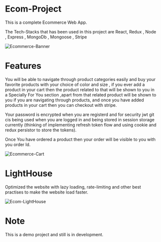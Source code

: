 # Ecom-Project
This is a complete Ecommerce Web App.

The Tech-Stacks that has been used in this project are React, Redux , Node , Express , MongoDb , Mongoose , Stripe

![Ecommerce-Banner](https://user-images.githubusercontent.com/129366781/228850403-1ef9344b-48bb-4f53-b2a8-5e8819a235e5.png)



# Features

You will be able to  navigate through product categories easily and buy your favorite products with your choice of color and size , if you ever add a product in your cart then the product related to that 
will be shown to you in a Specially For You section ,apart from that related product will be shown to you if you are navigating through products, and once you have added products
in your cart then you can checkout with stripe.
 
Your password is encrypted when you are registerd and for security jwt git cis being used when you are logged in and being stored in session storage currently (thinking of implementing refresh token flow and using cookie and redux persistor to store the tokens).

Once You have ordered a product then your order will be visible to you with you order Id.

![Ecommerce-Cart](https://user-images.githubusercontent.com/129366781/228868420-9513ae13-c674-4072-b9bc-60d89a586b33.png)


# LightHouse

Optimized the website with lazy loading, rate-limiting and other best practises to make the website load faster.

![Ecom-LightHouse](https://github.com/AdityaBhatt97/Ecom-Project/assets/129366781/2214f3ea-043a-48b9-8a54-d126735dba68)


# Note

This is a demo project and still is in development.



